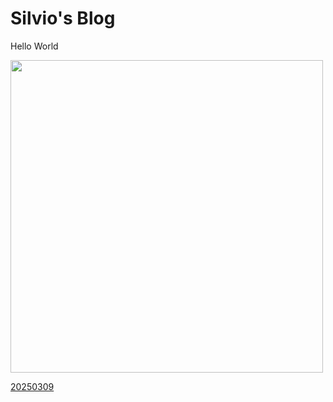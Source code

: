 # Silvio's Blog

Hello World

<img src="https://silvio27.github.io/img/2025/03/20250308radio.jpg" width="500">

[20250309]("./2025/2025-03-09.md")
